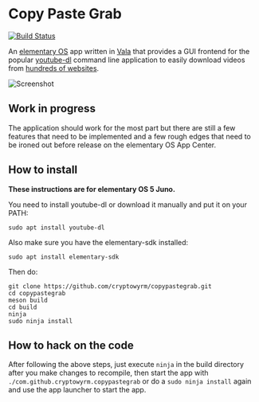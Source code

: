 # Copy Paste Grab

[![Build Status](https://travis-ci.com/cryptowyrm/copypastegrab.svg?branch=master)](https://travis-ci.com/cryptowyrm/copypastegrab)

An [elementary OS](https://elementary.io/) app written in [Vala](https://wiki.gnome.org/Projects/Vala) that provides a GUI frontend for the popular [youtube-dl](https://github.com/rg3/youtube-dl/) command line application to easily download videos from [hundreds of websites](https://rg3.github.io/youtube-dl/supportedsites.html).

![Screenshot](https://i.imgur.com/dn98Oio.png)

## Work in progress

The application should work for the most part but there are still a few features that need to be implemented and a few rough edges that need to be ironed out before release on the elementary OS App Center.

## How to install

**These instructions are for elementary OS 5 Juno.**

You need to install youtube-dl or download it manually and put it on your PATH:

```
sudo apt install youtube-dl
```

Also make sure you have the elementary-sdk installed:

```
sudo apt install elementary-sdk
```

Then do:

```
git clone https://github.com/cryptowyrm/copypastegrab.git
cd copypastegrab
meson build
cd build
ninja
sudo ninja install
```

## How to hack on the code

After following the above steps, just execute `ninja` in the build directory after you make changes to recompile, then start the app with `./com.github.cryptowyrm.copypastegrab` or do a `sudo ninja install` again and use the app launcher to start the app.
